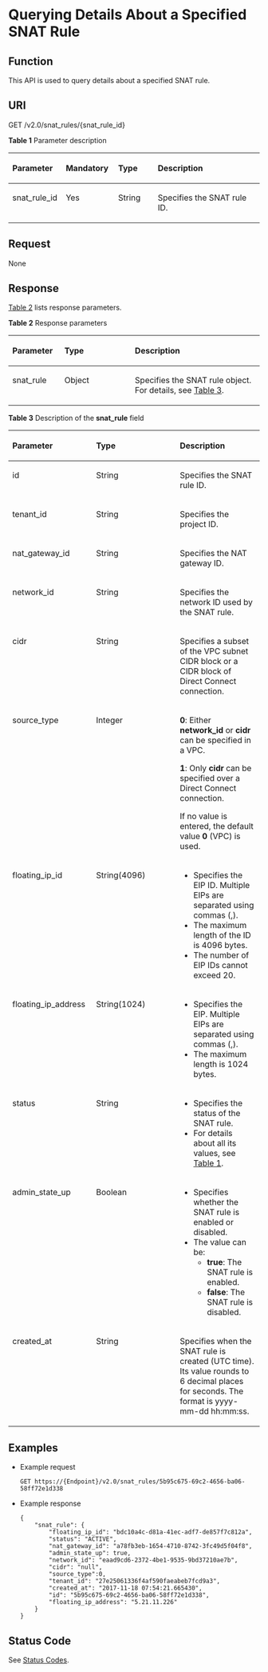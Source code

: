 # Querying Details About a Specified SNAT Rule<a name="nat_api_0008"></a>

## Function<a name="section59567946"></a>

This API is used to query details about a specified SNAT rule.

## URI<a name="section66349468"></a>

GET /v2.0/snat\_rules/\{snat\_rule\_id\}

**Table  1**  Parameter description

<a name="table1910716134591"></a>
<table><thead align="left"><tr id="row3169413135915"><th class="cellrowborder" valign="top" width="21.272127212721273%" id="mcps1.2.5.1.1"><p id="p16169131375910"><a name="p16169131375910"></a><a name="p16169131375910"></a>Parameter</p>
</th>
<th class="cellrowborder" valign="top" width="20.842084208420843%" id="mcps1.2.5.1.2"><p id="p151699135593"><a name="p151699135593"></a><a name="p151699135593"></a>Mandatory</p>
</th>
<th class="cellrowborder" valign="top" width="15.781578157815781%" id="mcps1.2.5.1.3"><p id="p1716915133591"><a name="p1716915133591"></a><a name="p1716915133591"></a>Type</p>
</th>
<th class="cellrowborder" valign="top" width="42.104210421042104%" id="mcps1.2.5.1.4"><p id="p016991320594"><a name="p016991320594"></a><a name="p016991320594"></a>Description</p>
</th>
</tr>
</thead>
<tbody><tr id="row131691913145916"><td class="cellrowborder" valign="top" width="21.272127212721273%" headers="mcps1.2.5.1.1 "><p id="p116919133595"><a name="p116919133595"></a><a name="p116919133595"></a>snat_rule_id</p>
</td>
<td class="cellrowborder" valign="top" width="20.842084208420843%" headers="mcps1.2.5.1.2 "><p id="p6169171310597"><a name="p6169171310597"></a><a name="p6169171310597"></a>Yes</p>
</td>
<td class="cellrowborder" valign="top" width="15.781578157815781%" headers="mcps1.2.5.1.3 "><p id="p101695138597"><a name="p101695138597"></a><a name="p101695138597"></a>String</p>
</td>
<td class="cellrowborder" valign="top" width="42.104210421042104%" headers="mcps1.2.5.1.4 "><p id="p31691313145913"><a name="p31691313145913"></a><a name="p31691313145913"></a>Specifies the SNAT rule ID.</p>
</td>
</tr>
</tbody>
</table>

## Request<a name="section5597798"></a>

None

## Response<a name="section50380184"></a>

[Table 2](#table65459315)  lists response parameters.

**Table  2**  Response parameters

<a name="table65459315"></a>
<table><thead align="left"><tr id="row47811128"><th class="cellrowborder" valign="top" width="20.73%" id="mcps1.2.4.1.1"><p id="p47496137"><a name="p47496137"></a><a name="p47496137"></a>Parameter</p>
</th>
<th class="cellrowborder" valign="top" width="28.050000000000004%" id="mcps1.2.4.1.2"><p id="p21981920"><a name="p21981920"></a><a name="p21981920"></a>Type</p>
</th>
<th class="cellrowborder" valign="top" width="51.22%" id="mcps1.2.4.1.3"><p id="p6428601"><a name="p6428601"></a><a name="p6428601"></a>Description</p>
</th>
</tr>
</thead>
<tbody><tr id="row50954701"><td class="cellrowborder" valign="top" width="20.73%" headers="mcps1.2.4.1.1 "><p id="p33690117"><a name="p33690117"></a><a name="p33690117"></a>snat_rule</p>
</td>
<td class="cellrowborder" valign="top" width="28.050000000000004%" headers="mcps1.2.4.1.2 "><p id="p44544970"><a name="p44544970"></a><a name="p44544970"></a>Object</p>
</td>
<td class="cellrowborder" valign="top" width="51.22%" headers="mcps1.2.4.1.3 "><p id="p447513"><a name="p447513"></a><a name="p447513"></a>Specifies the SNAT rule object. For details, see <a href="#table113261845122312">Table 3</a>.</p>
</td>
</tr>
</tbody>
</table>

**Table  3**  Description of the  **snat\_rule**  field

<a name="table113261845122312"></a>
<table><thead align="left"><tr id="row3326164512310"><th class="cellrowborder" valign="top" width="33.33333333333333%" id="mcps1.2.4.1.1"><p id="p144282010346"><a name="p144282010346"></a><a name="p144282010346"></a>Parameter</p>
</th>
<th class="cellrowborder" valign="top" width="33.33333333333333%" id="mcps1.2.4.1.2"><p id="p1742881017412"><a name="p1742881017412"></a><a name="p1742881017412"></a>Type</p>
</th>
<th class="cellrowborder" valign="top" width="33.33333333333333%" id="mcps1.2.4.1.3"><p id="p1442813106416"><a name="p1442813106416"></a><a name="p1442813106416"></a>Description</p>
</th>
</tr>
</thead>
<tbody><tr id="row73267459231"><td class="cellrowborder" valign="top" width="33.33333333333333%" headers="mcps1.2.4.1.1 "><p id="p4180209175512"><a name="p4180209175512"></a><a name="p4180209175512"></a>id</p>
</td>
<td class="cellrowborder" valign="top" width="33.33333333333333%" headers="mcps1.2.4.1.2 "><p id="p318018955517"><a name="p318018955517"></a><a name="p318018955517"></a>String</p>
</td>
<td class="cellrowborder" valign="top" width="33.33333333333333%" headers="mcps1.2.4.1.3 "><p id="p418017905520"><a name="p418017905520"></a><a name="p418017905520"></a>Specifies the SNAT rule ID.</p>
</td>
</tr>
<tr id="row11326845102317"><td class="cellrowborder" valign="top" width="33.33333333333333%" headers="mcps1.2.4.1.1 "><p id="p2180189185519"><a name="p2180189185519"></a><a name="p2180189185519"></a>tenant_id</p>
</td>
<td class="cellrowborder" valign="top" width="33.33333333333333%" headers="mcps1.2.4.1.2 "><p id="p11801797556"><a name="p11801797556"></a><a name="p11801797556"></a>String</p>
</td>
<td class="cellrowborder" valign="top" width="33.33333333333333%" headers="mcps1.2.4.1.3 "><p id="p6180499553"><a name="p6180499553"></a><a name="p6180499553"></a>Specifies the project ID.</p>
</td>
</tr>
<tr id="row13261445132318"><td class="cellrowborder" valign="top" width="33.33333333333333%" headers="mcps1.2.4.1.1 "><p id="p1718019914553"><a name="p1718019914553"></a><a name="p1718019914553"></a>nat_gateway_id</p>
</td>
<td class="cellrowborder" valign="top" width="33.33333333333333%" headers="mcps1.2.4.1.2 "><p id="p318009145510"><a name="p318009145510"></a><a name="p318009145510"></a>String</p>
</td>
<td class="cellrowborder" valign="top" width="33.33333333333333%" headers="mcps1.2.4.1.3 "><p id="p21801692559"><a name="p21801692559"></a><a name="p21801692559"></a>Specifies the NAT gateway ID.</p>
</td>
</tr>
<tr id="row2032617455238"><td class="cellrowborder" valign="top" width="33.33333333333333%" headers="mcps1.2.4.1.1 "><p id="p1518016915520"><a name="p1518016915520"></a><a name="p1518016915520"></a>network_id</p>
</td>
<td class="cellrowborder" valign="top" width="33.33333333333333%" headers="mcps1.2.4.1.2 "><p id="p181803945519"><a name="p181803945519"></a><a name="p181803945519"></a>String</p>
</td>
<td class="cellrowborder" valign="top" width="33.33333333333333%" headers="mcps1.2.4.1.3 "><p id="p13180179195519"><a name="p13180179195519"></a><a name="p13180179195519"></a>Specifies the network ID used by the SNAT rule.</p>
</td>
</tr>
<tr id="row1632610451230"><td class="cellrowborder" valign="top" width="33.33333333333333%" headers="mcps1.2.4.1.1 "><p id="p201802919559"><a name="p201802919559"></a><a name="p201802919559"></a>cidr</p>
</td>
<td class="cellrowborder" valign="top" width="33.33333333333333%" headers="mcps1.2.4.1.2 "><p id="p7180592555"><a name="p7180592555"></a><a name="p7180592555"></a>String</p>
</td>
<td class="cellrowborder" valign="top" width="33.33333333333333%" headers="mcps1.2.4.1.3 "><p id="p16180139205514"><a name="p16180139205514"></a><a name="p16180139205514"></a>Specifies a subset of the VPC subnet CIDR block or a CIDR block of Direct Connect connection.</p>
</td>
</tr>
<tr id="row11326645162317"><td class="cellrowborder" valign="top" width="33.33333333333333%" headers="mcps1.2.4.1.1 "><p id="p0180129105513"><a name="p0180129105513"></a><a name="p0180129105513"></a>source_type</p>
</td>
<td class="cellrowborder" valign="top" width="33.33333333333333%" headers="mcps1.2.4.1.2 "><p id="p1118089165512"><a name="p1118089165512"></a><a name="p1118089165512"></a>Integer</p>
</td>
<td class="cellrowborder" valign="top" width="33.33333333333333%" headers="mcps1.2.4.1.3 "><p id="p1118010920557"><a name="p1118010920557"></a><a name="p1118010920557"></a><strong id="b667415014212"><a name="b667415014212"></a><a name="b667415014212"></a>0</strong>: Either <strong id="b116749506215"><a name="b116749506215"></a><a name="b116749506215"></a>network_id</strong> or <strong id="b1767575012212"><a name="b1767575012212"></a><a name="b1767575012212"></a>cidr</strong> can be specified in a VPC.</p>
<p id="p61801291556"><a name="p61801291556"></a><a name="p61801291556"></a><strong id="b1717016385527"><a name="b1717016385527"></a><a name="b1717016385527"></a>1</strong>: Only <strong id="b18170438165213"><a name="b18170438165213"></a><a name="b18170438165213"></a>cidr</strong> can be specified over a Direct Connect connection.</p>
<p id="p131806910557"><a name="p131806910557"></a><a name="p131806910557"></a>If no value is entered, the default value <strong id="b14717415339"><a name="b14717415339"></a><a name="b14717415339"></a>0</strong> (VPC) is used.</p>
</td>
</tr>
<tr id="row4326104512234"><td class="cellrowborder" valign="top" width="33.33333333333333%" headers="mcps1.2.4.1.1 "><p id="p891724055516"><a name="p891724055516"></a><a name="p891724055516"></a>floating_ip_id</p>
</td>
<td class="cellrowborder" valign="top" width="33.33333333333333%" headers="mcps1.2.4.1.2 "><p id="p39177408550"><a name="p39177408550"></a><a name="p39177408550"></a>String(4096)</p>
</td>
<td class="cellrowborder" valign="top" width="33.33333333333333%" headers="mcps1.2.4.1.3 "><a name="ul391714011555"></a><a name="ul391714011555"></a><ul id="ul391714011555"><li>Specifies the EIP ID. Multiple EIPs are separated using commas (,).</li><li>The maximum length of the ID is 4096 bytes.</li><li>The number of EIP IDs cannot exceed 20.</li></ul>
</td>
</tr>
<tr id="row2785103161819"><td class="cellrowborder" valign="top" width="33.33333333333333%" headers="mcps1.2.4.1.1 "><p id="p1791083317183"><a name="p1791083317183"></a><a name="p1791083317183"></a>floating_ip_address</p>
</td>
<td class="cellrowborder" valign="top" width="33.33333333333333%" headers="mcps1.2.4.1.2 "><p id="p491023317185"><a name="p491023317185"></a><a name="p491023317185"></a>String(1024)</p>
</td>
<td class="cellrowborder" valign="top" width="33.33333333333333%" headers="mcps1.2.4.1.3 "><a name="ul39101233161818"></a><a name="ul39101233161818"></a><ul id="ul39101233161818"><li>Specifies the EIP. Multiple EIPs are separated using commas (,).</li><li>The maximum length is 1024 bytes.</li></ul>
</td>
</tr>
<tr id="row932614518236"><td class="cellrowborder" valign="top" width="33.33333333333333%" headers="mcps1.2.4.1.1 "><p id="p9917640115517"><a name="p9917640115517"></a><a name="p9917640115517"></a>status</p>
</td>
<td class="cellrowborder" valign="top" width="33.33333333333333%" headers="mcps1.2.4.1.2 "><p id="p1917204015553"><a name="p1917204015553"></a><a name="p1917204015553"></a>String</p>
</td>
<td class="cellrowborder" valign="top" width="33.33333333333333%" headers="mcps1.2.4.1.3 "><a name="ul191724018551"></a><a name="ul191724018551"></a><ul id="ul191724018551"><li>Specifies the status of the SNAT rule.</li><li>For details about all its values, see <a href="resource-status-description.md#table1390614366107">Table 1</a>.</li></ul>
</td>
</tr>
<tr id="row3326134518239"><td class="cellrowborder" valign="top" width="33.33333333333333%" headers="mcps1.2.4.1.1 "><p id="p1491714408557"><a name="p1491714408557"></a><a name="p1491714408557"></a>admin_state_up</p>
</td>
<td class="cellrowborder" valign="top" width="33.33333333333333%" headers="mcps1.2.4.1.2 "><p id="p1764614265487"><a name="p1764614265487"></a><a name="p1764614265487"></a>Boolean</p>
</td>
<td class="cellrowborder" valign="top" width="33.33333333333333%" headers="mcps1.2.4.1.3 "><a name="ul71858556358"></a><a name="ul71858556358"></a><ul id="ul71858556358"><li>Specifies whether the SNAT rule is enabled or disabled.</li><li>The value can be:<a name="ul16205638124410"></a><a name="ul16205638124410"></a><ul id="ul16205638124410"><li><strong id="b15680145614597"><a name="b15680145614597"></a><a name="b15680145614597"></a>true</strong>: The SNAT rule is enabled.</li><li><strong id="b142981259105917"><a name="b142981259105917"></a><a name="b142981259105917"></a>false</strong>: The SNAT rule is disabled.</li></ul>
</li></ul>
</td>
</tr>
<tr id="row1932664512234"><td class="cellrowborder" valign="top" width="33.33333333333333%" headers="mcps1.2.4.1.1 "><p id="p09171040115511"><a name="p09171040115511"></a><a name="p09171040115511"></a>created_at</p>
</td>
<td class="cellrowborder" valign="top" width="33.33333333333333%" headers="mcps1.2.4.1.2 "><p id="p1291734045514"><a name="p1291734045514"></a><a name="p1291734045514"></a>String</p>
</td>
<td class="cellrowborder" valign="top" width="33.33333333333333%" headers="mcps1.2.4.1.3 "><p id="p1356911211605"><a name="p1356911211605"></a><a name="p1356911211605"></a>Specifies when the SNAT rule is created (UTC time). Its value rounds to 6 decimal places for seconds. The format is yyyy-mm-dd hh:mm:ss.</p>
</td>
</tr>
</tbody>
</table>

## Examples<a name="section50768476"></a>

-   Example request

    ```
    GET https://{Endpoint}/v2.0/snat_rules/5b95c675-69c2-4656-ba06-58ff72e1d338
    ```


-   Example response

    ```
    {
        "snat_rule": {
            "floating_ip_id": "bdc10a4c-d81a-41ec-adf7-de857f7c812a",
            "status": "ACTIVE",
            "nat_gateway_id": "a78fb3eb-1654-4710-8742-3fc49d5f04f8",
            "admin_state_up": true,
            "network_id": "eaad9cd6-2372-4be1-9535-9bd37210ae7b",
            "cidr": "null",
            "source_type":0,
            "tenant_id": "27e25061336f4af590faeabeb7fcd9a3",
            "created_at": "2017-11-18 07:54:21.665430",
            "id": "5b95c675-69c2-4656-ba06-58ff72e1d338",
            "floating_ip_address": "5.21.11.226"
        }
    }
    ```


## Status Code<a name="section1941962013172"></a>

See  [Status Codes](status-codes.md).

